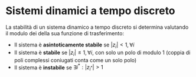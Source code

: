 # Sistemi dinamici a tempo discreto
La stabilità di un sistema dinamico a tempo discreto si determina valutando il modulo dei della sua funzione di trasferimento:
- Il sistema è **asintoticamente stabile** se $|z_i|<1,\forall i$
- Il sistema è **stabile** se $|z_i|\leq1,\forall i$, con solo un polo di modulo 1 (coppia di poli complessi coniugati conta come un solo polo)
- Il sistema è **instabile** se $\exists i^*:|z_{i^*}|> 1$